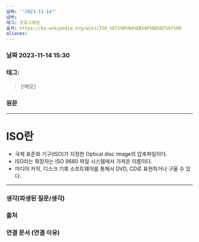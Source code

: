 ```yaml
---
날짜: '"2023-11-14"'
넘버: 
태그: 프로그래밍
출처: https://ko.wikipedia.org/wiki/ISO_%EC%9D%B4%EB%AF%B8%EC%A7%80
aliases:
---
```

### 날짜  2023-11-14 15:30

### 태그:

>[!메모]
>

### 원문
---
# ISO란
- 국제 표준화 기구(ISO)가 지정한 Optical disc image의 압축파일이다.
- ISO라는 확장자는 ISO 9660 파일 시스템에서 가져온 이름이다.
- 미디어 저작, 디스크 기록 소프트웨어를 통해서 DVD, CD로 표현하거나 구울 수 있다.
---
### 생각(파생된 질문/생각)

### 출처

### 연결 문서 (연결 이유)